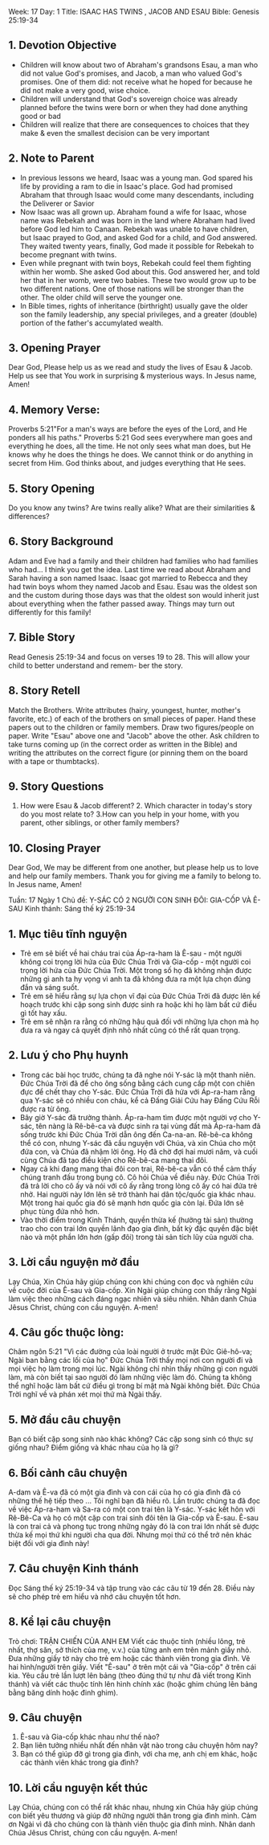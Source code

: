 Week: 17
Day: 1
Title: ISAAC HAS TWINS , JACOB AND ESAU
Bible: Genesis 25:19-34
## 1. Devotion Objective
- Children will know about two of Abraham's grandsons Esau, a man who did not value God's promises, and Jacob, a man who valued God's promises. One of them did: not receive what he hoped for because he did not make a very good, wise choice.
- Children will understand that God's sovereign choice was already planned before the twins were born or when they had done anything good or bad
- Children will realize that there are consequences to choices that they make & even the smallest decision can be very important

## 2. Note to Parent
- In previous lessons we heard, Isaac was a young man. God spared his life by providing a ram to die in Isaac's place. God had promised Abraham that through Isaac would come many descendants, including the Deliverer or Savior
- Now Isaac was all grown up. Abraham found a wife for Isaac, whose name was Rebekah and was born in the land where Abraham had lived before God led him to Canaan. Rebekah was unable to have children, but Isaac prayed to God, and asked God for a child, and God answered. They waited twenty years, finally, God made it possible for Rebekah to become pregnant with twins.
- Even while pregnant with twin boys, Rebekah could feel them fighting within her womb. She asked God about this. God answered her, and told her that in her womb, were two babies. These two would grow up to be two different nations. One of those nations will be stronger than the other. The older child will serve the younger one.
- In Bible times, rights of inheritance (birthright) usually gave the older son the family leadership, any special privileges, and a greater (double) portion of the father's accumylated wealth.

## 3. Opening Prayer
Dear God, Please help us as we read and study the lives of Esau & Jacob. Help us see that You work in surprising & mysterious ways. In Jesus name, Amen!

## 4. Memory Verse:

 Proverbs 5:21"For a man's ways are before the eyes of the Lord, and He ponders all his paths." Proverbs 5:21 God sees everywhere man goes and everything he does, all the time. He not only sees what man does, but He knows why he does the things he does. We cannot think or do anything in secret from Him. God thinks about, and judges everything that He sees.

## 5. Story Opening
 Do you know any twins? Are twins really alike? What are their similarities & differences?

## 6. Story Background
Adam and Eve had a family and their children had families who had families who had... I think you get the idea. Last time we read about Abraham and Sarah having a son named Isaac. Isaac got married to Rebecca and they had twin boys whom they named Jacob and Esau. Esau was the oldest son and the custom during those days was that the oldest son would inherit just about everything when the father passed away. Things may turn out differently for this family!

## 7. Bible Story
Read Genesis 25:19-34 and focus on verses 19 to 28. This will allow your child to better understand and remem- ber the story.

## 8. Story Retell
 Match the Brothers.
Write attributes (hairy, youngest, hunter, mother's favorite, etc.) of each of the brothers on small pieces of paper. Hand these papers out to the children or family members. Draw two figures/people on paper. Write "Esau" above one and "Jacob" above the other. Ask children to take turns coming up (in the correct order as written in the Bible) and writing the attributes on the correct figure (or pinning them on the board with a tape or thumbtacks).

## 9. Story Questions
1. How were Esau & Jacob different? 2. Which character in today's story do you most relate to? 3.How can you help in your home, with you parent, other siblings, or other family members?

## 10. Closing Prayer
Dear God, We may be different from one another, but please help us to love and help our family members. Thank you for giving me a family to belong to. In Jesus name, Amen!

Tuần: 17
Ngày 1
Chủ đề: Y-SÁC CÓ 2 NGƯỜI CON SINH ĐÔI: GIA-CỐP VÀ Ê-SAU
Kinh thánh: Sáng thế ký 25:19-34

## 1. Mục tiêu tĩnh nguyện
- Trẻ em sẽ biết về hai cháu trai của Áp-ra-ham là Ê-sau - một người không coi trọng lời hứa của Đức Chúa Trời và Gia-cốp - một người coi trọng lời hứa của Đức Chúa Trời. Một trong số họ đã không nhận được những gì anh ta hy vọng vì anh ta đã không đưa ra một lựa chọn đúng đắn và sáng suốt.
- Trẻ em sẽ hiểu rằng sự lựa chọn vĩ đại của Đức Chúa Trời đã được lên kế hoạch trước khi cặp song sinh được sinh ra hoặc khi họ làm bất cứ điều gì tốt hay xấu.
- Trẻ em sẽ nhận ra rằng có những hậu quả đối với những lựa chọn mà họ đưa ra và ngay cả quyết định nhỏ nhất cũng có thể rất quan trọng.

## 2. Lưu ý cho Phụ huynh
- Trong các bài học trước, chúng ta đã nghe nói Y-sác là một thanh niên. Đức Chúa Trời đã để cho ông sống bằng cách cung cấp một con chiên đực để chết thay cho Y-sác. Đức Chúa Trời đã hứa với Áp-ra-ham rằng qua Y-sác sẽ có nhiều con cháu, kể cả Đấng Giải Cứu hay Đấng Cứu Rỗi được ra từ ông.
- Bây giờ Y-sác đã trưởng thành. Áp-ra-ham tìm được một người vợ cho Y-sác, tên nàng là Rê-bê-ca và được sinh ra tại vùng đất mà Áp-ra-ham đã sống trước khi Đức Chúa Trời dẫn ông đến Ca-na-an. Rê-bê-ca không thể có con, nhưng Y-sác đã cầu nguyện với Chúa, và xin Chúa cho một đứa con, và Chúa đã nhậm lời ông. Họ đã chờ đợi hai mươi năm, và cuối cùng Chúa đã tạo điều kiện cho Rê-bê-ca mang thai đôi.
- Ngay cả khi đang mang thai đôi con trai, Rê-bê-ca vẫn có thể cảm thấy chúng tranh đấu trong bụng cô. Cô hỏi Chúa về điều này. Đức Chúa Trời đã trả lời cho cô ấy và nói với cô ấy rằng trong lòng cô ấy có hai đứa trẻ nhở. Hai người này lớn lên sẽ trở thành hai dân tộc/quốc gia khác nhau. Một trong hai quốc gia đó sẽ mạnh hơn quốc gia còn lại. Đứa lớn sẽ phục tùng đứa nhỏ hơn.
- Vào thời điểm trong Kinh Thánh, quyền thừa kế (hưởng tài sản) thường trao cho con trai lớn quyền lãnh đạo gia đình, bất kỳ đặc quyền đặc biệt nào và một phần lớn hơn (gấp đôi) trong tài sản tích lũy của người cha.

## 3. Lời cầu nguyện mở đầu
Lạy Chúa, Xin Chúa hãy giúp chúng con khi chúng con đọc và nghiên cứu về cuộc đời của Ê-sau và Gia-cốp. Xin Ngài giúp chúng con thấy rằng Ngài làm việc theo những cách đáng ngạc nhiên và siêu nhiên. Nhân danh Chúa Jêsus Christ, chúng con cầu nguyện. A-men!

## 4. Câu gốc thuộc lòng:
 Châm ngôn 5:21
"Vì các đường của loài người ở trước mặt Đức Giê-hô-va; Ngài ban bằng các lối của họ"
 Đức Chúa Trời thấy mọi nơi con người đi và mọi việc họ làm trong mọi lúc. Ngài không chỉ nhìn thấy những gì con người làm, mà còn biết tại sao người đó làm những việc làm đó. Chúng ta không thể nghĩ hoặc làm bất cứ điều gì trong bí mật mà Ngài không biết. Đức Chúa Trời nghĩ về và phán xét mọi thứ mà Ngài thấy.

## 5. Mở đầu câu chuyện
Bạn có biết cặp song sinh nào khác không?
Các cặp song sinh có thực sự giống nhau?
Điểm giống và khác nhau của họ là gì?

## 6. Bối cảnh câu chuyện
A-dam và Ê-va đã có một gia đình và con cái của họ có gia đình đã có những thế hệ tiếp theo ... Tôi nghĩ bạn đã hiểu rõ. Lần trước chúng ta đã đọc về việc Áp-ra-ham và Sa-ra có một con trai tên là Y-sác. Y-sác kết hôn với Rê-Bê-Ca và họ có một cặp con trai sinh đôi tên là Gia-cốp và Ê-sau. Ê-sau là con trai cả và phong tục trong những ngày đó là con trai lớn nhất sẽ được thừa kế mọi thứ khi người cha qua đời. Nhưng mọi thứ có thể trở nên khác biệt đối với gia đình này!

## 7. Câu chuyện Kinh thánh
Đọc Sáng thế ký 25:19-34 và tập trung vào các câu từ 19 đến 28. Điều này sẽ cho phép trẻ em hiểu và nhớ câu chuyện tốt hơn.

## 8. Kể lại câu chuyện
Trò chơi: TRẬN CHIẾN CỦA ANH EM
Viết các thuộc tính (nhiều lông, trẻ nhất, thợ săn, sở thích của mẹ, v.v.) của từng anh em trên mảnh giấy nhỏ. Đưa những giấy tờ này cho trẻ em hoặc các thành viên trong gia đình. Vẽ hai hình/người trên giấy. Viết "Ê-sau" ở trên một cái và "Gia-cốp" ở trên cái kia. Yêu cầu trẻ lần lượt lên bảng (theo đúng thứ tự như đã viết trong Kinh thánh) và viết các thuộc tính lên hình chính xác (hoặc ghim chúng lên bảng bằng băng dính hoặc đinh ghim).

## 9. Câu chuyện
1. Ê-sau và Gia-cốp khác nhau như thế nào?
2. Bạn liên tưởng nhiều nhất đến nhân vật nào trong câu chuyện hôm nay?
3. Bạn có thể giúp đỡ gì trong gia đình, với cha mẹ, anh chị em khác, hoặc các thành viên khác trong gia đình?

## 10. Lời cầu nguyện kết thúc
Lạy Chúa, chúng con có thể rất khác nhau, nhưng xin Chúa  hãy giúp chúng con biết yêu thương và giúp đỡ những người thân trong gia đình mình. Cảm ơn Ngài vì đã cho chúng con là thành viên thuộc gia đình mình. Nhân danh Chúa Jêsus Christ, chúng con cầu nguyện. A-men!
